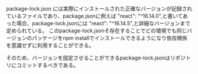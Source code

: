 package-lock.json には実際にインストールされた正確なバージョンが記録されているファイルであり、package.jsonに例えば "react": "^16.14.0",と書いてあった場合、package-lock.jsonには "react": "^16.14.5",と詳細なバージョンまで定められている。
このpackage-lock.jsonそ存在することでどの環境でも同じバージョンのパッケージをnpm installでインストールできるようになり依存関係を意識せずに利用することができる。

そのため、バージョンを固定させることができるpackage-lock.jsonはリポジトリにコミットするべきである。
